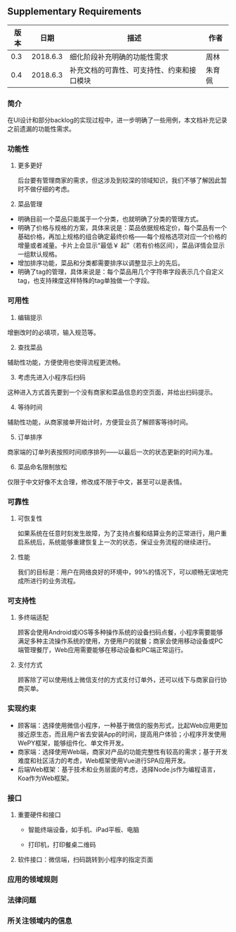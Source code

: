## Supplementary Requirements

| 版本 | 日期 | 描述 | 作者|
| -- | -- | -- | -- |
| 0.3 | 2018.6.3 | 细化阶段补充明确的功能性需求 | 周林 |
| 0.4 | 2018.6.3 | 补充文档的可靠性、可支持性、约束和接口模块 | 朱育佩 |

### 简介

在UI设计和部分backlog的实现过程中，进一步明确了一些用例，本文档补充记录之前遗漏的功能性需求。

### 功能性

1. 更多更好  

   后台要有管理商家的需求，但这涉及到较深的领域知识，我们不够了解因此暂时不做仔细的考虑。
   
2. 菜品管理  

  - 明确目前一个菜品只能属于一个分类，也就明确了分类的管理方式。  
  - 明确了价格与规格的方案，具体来说是：菜品依据规格定价，每个菜品有一个基础价格，再加上规格的组合确定最终价格——每个规格选项对应一个价格的增量或者减量。卡片上会显示“最低￥ 起”（若有价格区间），菜品详情会显示一组默认规格。  
  - 增加排序功能，菜品和分类都需要排序以调整显示上的先后。  
  - 明确了tag的管理，具体来说是：每个菜品用几个字符串字段表示几个自定义tag，也支持辣度这样特殊的tag单独做一个字段。

### 可用性
1. 编辑提示  

  增删改时的必填项，输入规范等。  
  
2. 查找菜品  

  辅助性功能，方便使用也使得流程更流畅。 
  
3. 考虑先进入小程序后扫码  

  这种进入方式首先要到一个没有商家和菜品信息的空页面，并给出扫码提示。  
  
4. 等待时间  

  辅助性功能，从商家接单开始计时，方便营业员了解顾客等待时间。  
  
5. 订单排序  

  商家端的订单列表按照时间顺序排列——以最后一次的状态更新的时间为准。 
  
6. 菜品命名限制放松  

  仅限于中文好像不太合理，修改成不限于中文，甚至可以是表情。  

### 可靠性

1. 可恢复性

   如果系统在任意时刻发生故障，为了支持点餐和结算业务的正常进行，用户重启系统后，系统能够重建恢复上一次的状态，保证业务流程的继续进行。

2. 性能

   我们的目标是：用户在网络良好的环境中，99%的情况下，可以顺畅无误地完成所进行的业务流程。

### 可支持性

1. 多终端适配

   顾客会使用Android或iOS等多种操作系统的设备扫码点餐，小程序需要能够满足多种主流操作系统的使用，方便用户的就餐；商家会使用移动设备或PC端管理餐厅，Web应用需要能够在移动设备和PC端正常运行。

2. 支付方式

   顾客除了可以使用线上微信支付的方式支付订单外，还可以线下与商家自行协商买单。

### 实现约束

- 顾客端：选择使用微信小程序，一种基于微信的服务形式，比起Web应用更加接近原生态，而且用户省去安装App的时间，提高用户体验；小程序开发使用WePY框架，能够组件化、单文件开发。
- 商家端：选择使用Web端，商家对产品的功能完整性有较高的需求；基于开发难度和社区活力的考虑，Web框架使用Vue进行SPA应用开发。
- 后端Web框架：基于技术和业务层面的考虑，选择Node.js作为编程语言，Koa作为Web框架。

### 接口

1. 重要硬件和接口

   - 智能终端设备，如手机、iPad平板、电脑

   - 打印机，打印餐桌二维码

2. 软件接口：微信端，扫码跳转到小程序的指定页面

### 应用的领域规则
### 法律问题
### 所关注领域内的信息

